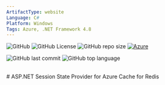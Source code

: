 ```yaml
---
ArtifactType: website
Language: C#
Platform: Windows
Tags: Azure, .NET Framework 4.8
---
```


![GitHub](https://img.shields.io/github/license/marcosoikawa/redis-state-f4.8) 
![GitHub License](https://img.shields.io/github/license/marcosoikawa/redis-state-f4.8)
![GitHub repo size](https://img.shields.io/github/repo-size/microsoft/ARI) 
[![Azure](https://badgen.net/badge/icon/azure?icon=azure&label)](https://azure.microsoft.com)

![GitHub last commit](https://img.shields.io/github/last-commit/marcosoikawa/redis-state-f4.8)
![GitHub top language](https://img.shields.io/github/languages/top/marcosoikawa/redis-state-f4.8)

<br/>
# ASP.NET Session State Provider for Azure Cache for Redis